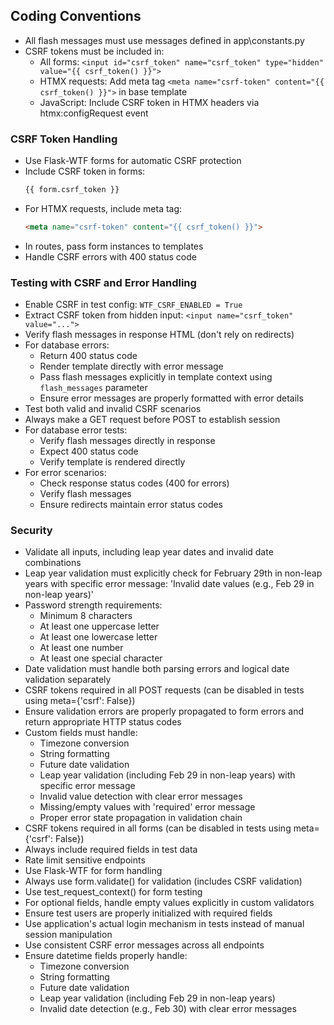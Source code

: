 ## Coding Conventions
- All flash messages must use messages defined in app\constants.py
- CSRF tokens must be included in:
  - All forms: `<input id="csrf_token" name="csrf_token" type="hidden" value="{{ csrf_token() }}">`
  - HTMX requests: Add meta tag `<meta name="csrf-token" content="{{ csrf_token() }}">` in base template
  - JavaScript: Include CSRF token in HTMX headers via htmx:configRequest event

### CSRF Token Handling
- Use Flask-WTF forms for automatic CSRF protection
- Include CSRF token in forms:
  ```html
  {{ form.csrf_token }}
  ```
- For HTMX requests, include meta tag:
  ```html
  <meta name="csrf-token" content="{{ csrf_token() }}">
  ```
- In routes, pass form instances to templates
- Handle CSRF errors with 400 status code

### Testing with CSRF and Error Handling
- Enable CSRF in test config: `WTF_CSRF_ENABLED = True`
- Extract CSRF token from hidden input: `<input name="csrf_token" value="...">`
- Verify flash messages in response HTML (don't rely on redirects)
- For database errors:
  - Return 400 status code
  - Render template directly with error message
  - Pass flash messages explicitly in template context using `flash_messages` parameter
  - Ensure error messages are properly formatted with error details
- Test both valid and invalid CSRF scenarios
- Always make a GET request before POST to establish session
- For database error tests:
  - Verify flash messages directly in response
  - Expect 400 status code
  - Verify template is rendered directly
- For error scenarios:
  - Check response status codes (400 for errors)
  - Verify flash messages
  - Ensure redirects maintain error status codes

### Security
- Validate all inputs, including leap year dates and invalid date combinations
- Leap year validation must explicitly check for February 29th in non-leap years with specific error message: 'Invalid date values (e.g., Feb 29 in non-leap years)'
- Password strength requirements:
  - Minimum 8 characters
  - At least one uppercase letter
  - At least one lowercase letter
  - At least one number
  - At least one special character
- Date validation must handle both parsing errors and logical date validation separately
- CSRF tokens required in all POST requests (can be disabled in tests using meta={'csrf': False})
- Ensure validation errors are properly propagated to form errors and return appropriate HTTP status codes
- Custom fields must handle:
  - Timezone conversion
  - String formatting
  - Future date validation
  - Leap year validation (including Feb 29 in non-leap years) with specific error message
  - Invalid value detection with clear error messages
  - Missing/empty values with 'required' error message
  - Proper error state propagation in validation chain
- CSRF tokens required in all forms (can be disabled in tests using meta={'csrf': False})
- Always include required fields in test data
- Rate limit sensitive endpoints
- Use Flask-WTF for form handling
- Always use form.validate() for validation (includes CSRF validation)
- Use test_request_context() for form testing
- For optional fields, handle empty values explicitly in custom validators
- Ensure test users are properly initialized with required fields
- Use application's actual login mechanism in tests instead of manual session manipulation
- Use consistent CSRF error messages across all endpoints
- Ensure datetime fields properly handle:
  - Timezone conversion
  - String formatting
  - Future date validation
  - Leap year validation (including Feb 29 in non-leap years)
  - Invalid date detection (e.g., Feb 30) with clear error messages

